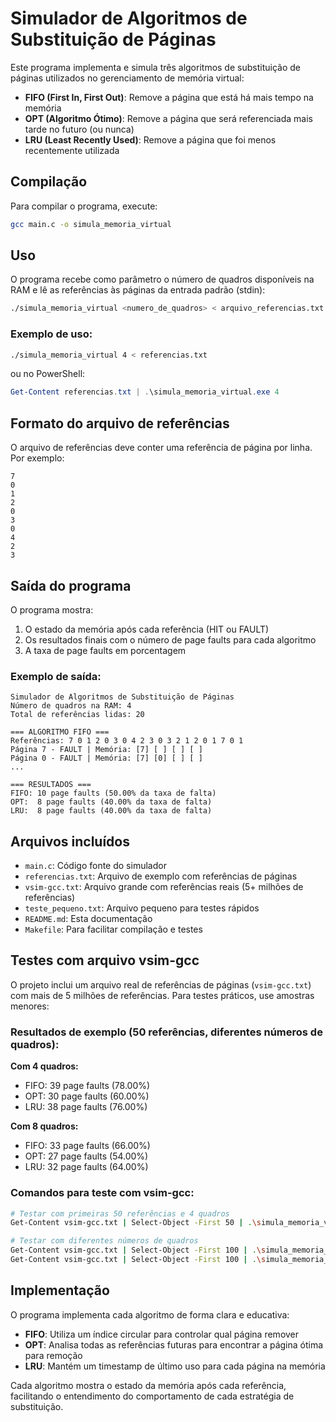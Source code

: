 # Simulador de Algoritmos de Substituição de Páginas

Este programa implementa e simula três algoritmos de substituição de páginas utilizados no gerenciamento de memória virtual:

- **FIFO (First In, First Out)**: Remove a página que está há mais tempo na memória
- **OPT (Algoritmo Ótimo)**: Remove a página que será referenciada mais tarde no futuro (ou nunca)
- **LRU (Least Recently Used)**: Remove a página que foi menos recentemente utilizada

## Compilação

Para compilar o programa, execute:

```bash
gcc main.c -o simula_memoria_virtual
```

## Uso

O programa recebe como parâmetro o número de quadros disponíveis na RAM e lê as referências às páginas da entrada padrão (stdin):

```bash
./simula_memoria_virtual <numero_de_quadros> < arquivo_referencias.txt
```

### Exemplo de uso:

```bash
./simula_memoria_virtual 4 < referencias.txt
```

ou no PowerShell:

```powershell
Get-Content referencias.txt | .\simula_memoria_virtual.exe 4
```

## Formato do arquivo de referências

O arquivo de referências deve conter uma referência de página por linha. Por exemplo:

```
7
0
1
2
0
3
0
4
2
3
```

## Saída do programa

O programa mostra:
1. O estado da memória após cada referência (HIT ou FAULT)
2. Os resultados finais com o número de page faults para cada algoritmo
3. A taxa de page faults em porcentagem

### Exemplo de saída:

```
Simulador de Algoritmos de Substituição de Páginas
Número de quadros na RAM: 4
Total de referências lidas: 20

=== ALGORITMO FIFO ===
Referências: 7 0 1 2 0 3 0 4 2 3 0 3 2 1 2 0 1 7 0 1
Página 7 - FAULT | Memória: [7] [ ] [ ] [ ]
Página 0 - FAULT | Memória: [7] [0] [ ] [ ]
...

=== RESULTADOS ===
FIFO: 10 page faults (50.00% da taxa de falta)
OPT:  8 page faults (40.00% da taxa de falta)
LRU:  8 page faults (40.00% da taxa de falta)
```

## Arquivos incluídos

- `main.c`: Código fonte do simulador
- `referencias.txt`: Arquivo de exemplo com referências de páginas
- `vsim-gcc.txt`: Arquivo grande com referências reais (5+ milhões de referências)
- `teste_pequeno.txt`: Arquivo pequeno para testes rápidos
- `README.md`: Esta documentação
- `Makefile`: Para facilitar compilação e testes

## Testes com arquivo vsim-gcc

O projeto inclui um arquivo real de referências de páginas (`vsim-gcc.txt`) com mais de 5 milhões de referências. Para testes práticos, use amostras menores:

### Resultados de exemplo (50 referências, diferentes números de quadros):

**Com 4 quadros:**
- FIFO: 39 page faults (78.00%)
- OPT: 30 page faults (60.00%) 
- LRU: 38 page faults (76.00%)

**Com 8 quadros:**
- FIFO: 33 page faults (66.00%)
- OPT: 27 page faults (54.00%)
- LRU: 32 page faults (64.00%)

### Comandos para teste com vsim-gcc:

```bash
# Testar com primeiras 50 referências e 4 quadros
Get-Content vsim-gcc.txt | Select-Object -First 50 | .\simula_memoria_virtual.exe 4

# Testar com diferentes números de quadros
Get-Content vsim-gcc.txt | Select-Object -First 100 | .\simula_memoria_virtual.exe 8
Get-Content vsim-gcc.txt | Select-Object -First 100 | .\simula_memoria_virtual.exe 16
```

## Implementação

O programa implementa cada algoritmo de forma clara e educativa:

- **FIFO**: Utiliza um índice circular para controlar qual página remover
- **OPT**: Analisa todas as referências futuras para encontrar a página ótima para remoção
- **LRU**: Mantém um timestamp de último uso para cada página na memória

Cada algoritmo mostra o estado da memória após cada referência, facilitando o entendimento do comportamento de cada estratégia de substituição.